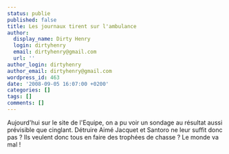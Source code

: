 ```yaml
---
status: publie
published: false
title: Les journaux tirent sur l'ambulance
author:
  display_name: Dirty Henry
  login: dirtyhenry
  email: dirtyhenry@gmail.com
  url: ''
author_login: dirtyhenry
author_email: dirtyhenry@gmail.com
wordpress_id: 463
date: '2008-09-05 16:07:00 +0200'
categories: []
tags: []
comments: []
---
```

Aujourd'hui sur le site de l'Equipe, on a pu voir un sondage au résultat aussi prévisible que cinglant. Détruire Aimé Jacquet et Santoro ne leur suffit donc pas ? Ils veulent donc tous en faire des trophées de chasse ? Le monde va mal !
